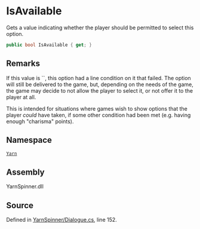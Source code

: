 # IsAvailable

Gets a value indicating whether the player should be permitted to select this option.

```csharp
public bool IsAvailable { get; }
```

## Remarks

If this value is \`\`, this option had a line condition on it that failed. The option will still be delivered to the game, but, depending on the needs of the game, the game may decide to not allow the player to select it, or not offer it to the player at all.

This is intended for situations where games wish to show options that the player _could_ have taken, if some other condition had been met \(e.g. having enough "charisma" points\).

## Namespace

[`Yarn`](../)

## Assembly

YarnSpinner.dll

## Source

Defined in [YarnSpinner/Dialogue.cs](https://github.com/YarnSpinnerTool/YarnSpinner//blob/develop/YarnSpinner/Dialogue.cs#L152), line 152.

